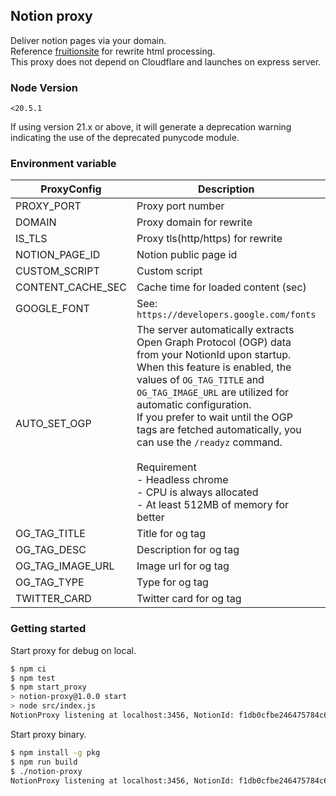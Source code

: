 ## Notion proxy

Deliver notion pages via your domain.  
Reference [fruitionsite](https://github.com/stephenou/fruitionsite) for rewrite html processing.  
This proxy does not depend on Cloudflare and launches on express server.

### Node Version

`<20.5.1`

If using version 21.x or above, it will generate a deprecation warning indicating the use of the deprecated punycode module.

### Environment variable

| ProxyConfig       | Description                                                                                                                                                                                                                                                                                                                                                                                                                                                      | Default                            |
|-------------------|------------------------------------------------------------------------------------------------------------------------------------------------------------------------------------------------------------------------------------------------------------------------------------------------------------------------------------------------------------------------------------------------------------------------------------------------------------------|------------------------------------|
| PROXY_PORT        | Proxy port number                                                                                                                                                                                                                                                                                                                                                                                                                                                | "3456"                             |
| DOMAIN            | Proxy domain for rewrite                                                                                                                                                                                                                                                                                                                                                                                                                                         | "localhost:3456"                   |
| IS_TLS            | Proxy tls(http/https) for rewrite                                                                                                                                                                                                                                                                                                                                                                                                                                | "false"                            |
| NOTION_PAGE_ID    | Notion public page id                                                                                                                                                                                                                                                                                                                                                                                                                                            | "f1db0cfbe246475784c67f279289abea" |
| CUSTOM_SCRIPT     | Custom script                                                                                                                                                                                                                                                                                                                                                                                                                                                    | ""                                 |
| CONTENT_CACHE_SEC | Cache time for loaded content (sec)                                                                                                                                                                                                                                                                                                                                                                                                                              | "300"                              |
| GOOGLE_FONT       | See: `https://developers.google.com/fonts`                                                                                                                                                                                                                                                                                                                                                                                                                       | ""                                 |
| AUTO_SET_OGP      | The server automatically extracts Open Graph Protocol (OGP) data from your NotionId upon startup. <br/>When this feature is enabled, the values of `OG_TAG_TITLE` and `OG_TAG_IMAGE_URL` are utilized for automatic configuration.<br/>If you prefer to wait until the OGP tags are fetched automatically, you can use the `/readyz` command.<br/><br/>Requirement<br/>- Headless chrome<br/>- CPU is always allocated<br/>- At least 512MB of memory for better | "false"                            |
| OG_TAG_TITLE      | Title for og tag                                                                                                                                                                                                                                                                                                                                                                                                                                                 | ""                                 |
| OG_TAG_DESC       | Description for og tag                                                                                                                                                                                                                                                                                                                                                                                                                                           | ""                                 |
| OG_TAG_IMAGE_URL  | Image url for og tag                                                                                                                                                                                                                                                                                                                                                                                                                                             | ""                                 |
| OG_TAG_TYPE       | Type for og tag                                                                                                                                                                                                                                                                                                                                                                                                                                                  | "website"                          |
| TWITTER_CARD      | Twitter card for og tag                                                                                                                                                                                                                                                                                                                                                                                                                                          | "summary_large_image"              |

### Getting started

Start proxy for debug on local.

```bash
$ npm ci
$ npm test
$ npm start_proxy
> notion-proxy@1.0.0 start
> node src/index.js
NotionProxy listening at localhost:3456, NotionId: f1db0cfbe246475784c67f279289abea
```

Start proxy binary.

```bash
$ npm install -g pkg
$ npm run build
$ ./notion-proxy
NotionProxy listening at localhost:3456, NotionId: f1db0cfbe246475784c67f279289abea
```